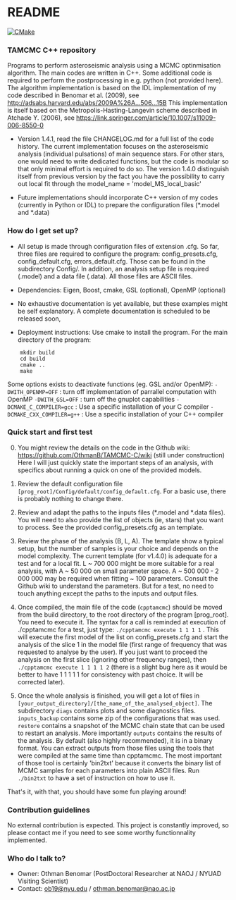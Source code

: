 # README #

[![CMake](https://github.com/OthmanB/TAMCMC-C/actions/workflows/cmake.yml/badge.svg)](https://github.com/OthmanB/TAMCMC-C/actions/workflows/cmake.yml)

### TAMCMC C++ repository ###

Programs to perform asteroseismic analysis using a MCMC optinmisation algorithm. The main codes are written in C++. Some additional code is required to perform the postprocessing in e.g. python (not provided here). 
The algorithm implementation is based on the IDL implementation of my code described in Benomar et al. (2009), see http://adsabs.harvard.edu/abs/2009A%26A...506...15B
This implementation is itself based on the Metropolis-Hasting-Langevin scheme described in Atchade Y. (2006), see https://link.springer.com/article/10.1007/s11009-006-8550-0

* Version 1.4.1, read the file CHANGELOG.md for a full list of the code history.
	The current implementation focuses on the asteroseismic analysis (individual pulsations) of main sequence stars. For other stars, one would need to write
	dedicated functions, but the code is modular so that only minimal effort is required to do so. The version 1.4.0 distinguish itself from previous version by the fact you have the possibility to carry out local fit through the model_name = 'model_MS_local_basic' 
	
* Future implementations should incorporate C++ version of my codes (currently in Python or IDL) to prepare the configuration files (*.model and *.data)

### How do I get set up? ###

* All setup is made through configuration files of extension .cfg. So far, three files are required to configure the program: config_presets.cfg, config_default.cfg, errors_default.cfg. Those can be found in the subdirectory Config/.
In addition, an analysis setup file is required (.model) and a data file (.data). All those files are ASCII files.

* Dependencies: Eigen, Boost, cmake,  GSL (optional), OpenMP (optional)

* No exhaustive documentation is yet available, but these examples might be self explanatory. A complete documentation is scheduled to be released soon,

* Deployment instructions: 
Use cmake to install the program. For the main directory of the program:
```
	mkdir build
	cd build
	cmake ..
	make
```
Some options exists to deactivate functions (eg. GSL and/or OpenMP):
   ```-DWITH_OPENMP=OFF``` : turn off implementation of parrallel computation with OpenMP
   ```-DWITH_GSL=OFF``` : turn off the gnuplot capabilities
   ```-DCMAKE_C_COMPILER=gcc``` : Use a specific installation of your C compiler 
   ```-DCMAKE_CXX_COMPILER=g++``` : Use a specific installation of your C++ compiler 

### Quick start and first test ###
   0. You might review the details on the code in the Github wiki: https://github.com/OthmanB/TAMCMC-C/wiki (still under construction)
   Here I will just quickly state the important steps of an analysis, with specifics about running a quick on one of the provided models.

   1. Review the default configuration file ```[prog_root]/Config/default/config_default.cfg```. For a basic use, there is probably nothing to change there.

   2. Review and adapt the paths to the inputs files (*.model and *.data files). You will need to also provide the list of objects (ie, stars) that you want to process.
      See the provided config_presets.cfg as an template.

   3. Review the phase of the analysis (B, L, A). The template show a typical setup, but the number of samples is your choice and depends on the model complexity.
      The current template (for v1.4.0) is adequate for a test and for a local fit. L ~ 700 000 might be more suitable for a real analysis, with A ~ 50 000 on small parameter space. A ~ 500 000 - 2 000 000 may be required when fitting ~ 100 parameters. Consult the Github wiki to understand the parameters. But for a test, no need to touch anything except the paths to the inputs and output files. 

   3. Once compiled, the main file of the code (```cpptamcmc```) should be moved from the build directory, to the root directory of the program [prog_root].
      You need to execute it. The syntax for a call is reminded at execution of ./cpptamcmc
      for a test, just type: ```./cpptamcmc execute 1 1 1 1``` . This will execute the first model of the list on config_presets.cfg and start the analysis of the slice 1 in the model file (first range of frequency that was requested to analyse by the user).
      If you just want to proceed the analysis on the first slice (ignoring other frequency ranges), then ```./cpptamcmc execute 1 1 1 1 2``` (there is a slight bug here as it would be better to have 1 1 1 1 1 for consistency with past choice. It will be corrected later). 

   4. Once the whole analysis is finished, you will get a lot of files in ```[your_output_directory]/[the_name_of_the_analysed_object]```. The subdirectory ```diags``` contains plots and some diagnostics files. ```inputs_backup``` contains some zip of the configurations that was used. ```restore``` contains a snapshot of the MCMC chain state that can be used to restart an analysis. More importantly ```outputs``` contains the results of the analysis. 
      By default (also highly recommended), it is in a binary format. You can extract outputs from those files using the tools that were compiled at the same time than cpptamcmc. 
      The most important of those tool is certainly 'bin2txt' because it converts the binary list of MCMC samples for each parameters into plain ASCII files. Run ```./bin2txt``` to have a set of instruction on how to use it.
   
That's it, with that, you should have some fun playing around!
  
### Contribution guidelines ###

No external contribution is expected. This project is constantly improved, so please contact me if you need to see some worthy functionnality implemented. 

### Who do I talk to? ###

* Owner: Othman Benomar (PostDoctoral Researcher at NAOJ / NYUAD Visiting Scientist)
* Contact: ob19@nyu.edu  /  othman.benomar@nao.ac.jp
